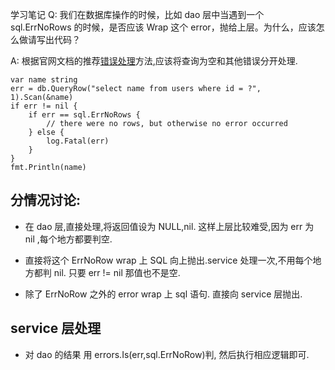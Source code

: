 学习笔记
Q: 我们在数据库操作的时候，比如 dao 层中当遇到一个 sql.ErrNoRows 的时候，是否应该 Wrap 这个 error，抛给上层。为什么，应该怎么做请写出代码？

A: 根据官网文档的推荐[错误处理](http://go-database-sql.org/errors.html)方法,应该将查询为空和其他错误分开处理.
```
var name string
err = db.QueryRow("select name from users where id = ?", 1).Scan(&name)
if err != nil {
	if err == sql.ErrNoRows {
		// there were no rows, but otherwise no error occurred
	} else {
		log.Fatal(err)
	}
}
fmt.Println(name)
```

## 分情况讨论:

- 在 dao 层,直接处理,将返回值设为 NULL,nil. 这样上层比较难受,因为 err 为 nil ,每个地方都要判空.

- 直接将这个 ErrNoRow wrap 上 SQL 向上抛出.service 处理一次,不用每个地方都判 nil. 只要 err != nil 那值也不是空.

- 除了 ErrNoRow 之外的 error wrap 上 sql 语句. 直接向 service 层抛出.

## service 层处理
- 对 dao 的结果 用 errors.Is(err,sql.ErrNoRow)判,
然后执行相应逻辑即可.